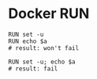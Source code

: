 # Docker RUN

```
RUN set -u
RUN echo $a
# result: won't fail
```

```
RUN set -u; echo $a
# result: fail
```
